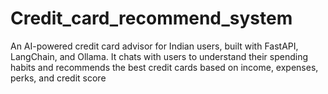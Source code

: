 # Credit_card_recommend_system
An AI-powered credit card advisor for Indian users, built with FastAPI, LangChain, and Ollama. It chats with users to understand their spending habits and recommends the best credit cards based on income, expenses, perks, and credit score 

